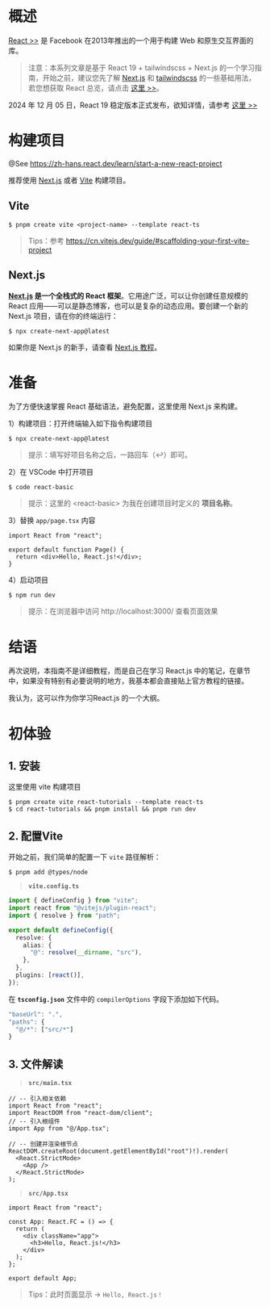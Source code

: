 # 概述

[React >>](https://zh-hans.react.dev/) 是 Facebook 在2013年推出的一个用于构建 Web 和原生交互界面的库。

> 注意：本系列文章是基于 React 19 + tailwindscss + Next.js 的一个学习指南，开始之前，建议您先了解  [Next.js](https://nextjs.org/)  和 [tailwindscss](https://tailwindcss.com/) 的一些基础用法，若您想获取 React 总览，请点击 [这里 >>](https://zh-hans.react.dev/reference/react)。

2024 年 12 月 05 日，React 19 稳定版本正式发布，欲知详情，请参考 [这里 >>](https://zh-hans.react.dev/blog/2024/12/05/react-19)

# 构建项目

@See https://zh-hans.react.dev/learn/start-a-new-react-project

推荐使用 [Next.js](https://nextjs.org/) 或者 [Vite](https://cn.vitejs.dev/) 构建项目。

## Vite

```shell
$ pnpm create vite <project-name> --template react-ts
```

> Tips：参考 <https://cn.vitejs.dev/guide/#scaffolding-your-first-vite-project>

## Next.js

**[Next.js](https://nextjs.org/) 是一个全栈式的 React 框架**。它用途广泛，可以让你创建任意规模的 React 应用——可以是静态博客，也可以是复杂的动态应用。要创建一个新的 Next.js 项目，请在你的终端运行：

```shell
$ npx create-next-app@latest
```

如果你是 Next.js 的新手，请查看 [Next.js 教程](https://nextjs.org/learn/foundations/about-nextjs)。

# 准备

为了方便快速掌握 React 基础语法，避免配置，这里使用 Next.js 来构建。

1）构建项目：打开终端输入如下指令构建项目

```shell
$ npx create-next-app@latest
```

> 提示：填写好项目名称之后，一路回车（↩︎）即可。

2）在 VSCode 中打开项目

```shell
$ code react-basic	
```

> 提示：这里的 \<react-basic> 为我在创建项目时定义的 **项目名称**。

3）替换 `app/page.tsx` 内容

```tsx
import React from "react";

export default function Page() {
  return <div>Hello, React.js!</div>;
}
```

4）启动项目

```shell
$ npm run dev
```

> 提示：在浏览器中访问 http://localhost:3000/ 查看页面效果

# 结语

再次说明，本指南不是详细教程，而是自己在学习 React.js 中的笔记，在章节中，如果没有特别有必要说明的地方，我基本都会直接贴上官方教程的链接。

我认为，这可以作为你学习React.js 的一个大纲。

# 初体验

## 1. 安装

这里使用 vite 构建项目

```shell
$ pnpm create vite react-tutorials --template react-ts
$ cd react-tutorials && pnpm install && pnpm run dev 
```

## 2. 配置Vite

开始之前，我们简单的配置一下 `vite` 路径解析：

```shell
$ pnpm add @types/node
```

> **`vite.config.ts`**

```ts
import { defineConfig } from "vite";
import react from "@vitejs/plugin-react";
import { resolve } from "path";

export default defineConfig({
  resolve: {
    alias: {
      "@": resolve(__dirname, "src"),
    },
  },
  plugins: [react()],
});
```

在 **`tsconfig.json`** 文件中的 `compilerOptions` 字段下添加如下代码。

```ts
"baseUrl": ".",
"paths": {
  "@/*": ["src/*"]
}
```

## 3. 文件解读

> **`src/main.tsx`**

```tsx
// -- 引入相关依赖
import React from "react";
import ReactDOM from "react-dom/client";
// -- 引入根组件
import App from "@/App.tsx";

// -- 创建并渲染根节点
ReactDOM.createRoot(document.getElementById("root")!).render(
  <React.StrictMode>
    <App />
  </React.StrictMode>
);
```

> **`src/App.tsx`**

```tsx
import React from "react";

const App: React.FC = () => {
  return (
    <div className="app">
      <h3>Hello, React.js!</h3>
    </div>
  );
};

export default App;
```

> Tips：此时页面显示 → `Hello, React.js！`
